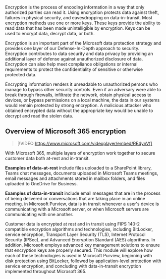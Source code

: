 Encryption is the process of encoding information in a way that only authorized parties can read it. Using encryption protects data against theft, failures in physical security, and eavesdropping on data-in-transit. Most encryption methods use one or more keys. These keys provide the ability to read data that has been made unintelligible by encryption. Keys can be used to encrypt data, decrypt data, or both.

Encryption is an important part of the Microsoft data protection strategy and provides one layer of our Defense-In-Depth approach to security. Encryption contributes to data security and data privacy by providing an additional layer of defense against unauthorized disclosure of data. Encryption can also help meet compliance obligations or internal requirements to protect the confidentiality of sensitive or otherwise protected data.

Encrypting information renders it unreadable to unauthorized persons who manage to bypass other security controls. Even if an adversary were able to break through firewalls, infiltrate the network, obtain physical access to devices, or bypass permissions on a local machine, the data in our systems would remain protected by strong encryption. A malicious attacker who obtained encrypted data without the appropriate key would be unable to decrypt and read the stolen data.

## Overview of Microsoft 365 encryption

> [!VIDEO https://www.microsoft.com/videoplayer/embed/RE4ynVf]

With Microsoft 365, multiple layers of encryption work together to secure customer data both at-rest and in-transit.

**Examples of data-at-rest** include files uploaded to a SharePoint library, Teams chat messages, documents uploaded in Microsoft Teams meetings, email messages and attachments stored in mailbox folders, and files uploaded to OneDrive for Business.

**Examples of data-in-transit** include email messages that are in the process of being delivered or conversations that are taking place in an online meeting. in Microsoft Purview, data is in transit whenever a user's device is communicating with a Microsoft server, or when Microsoft servers are communicating with one another.

Customer data is encrypted at rest and in transit using FIPS 140-2 compatible encryption algorithms and technologies, including BitLocker, service encryption, Transport Layer Security (TLS), Internet Protocol Security (IPSec), and Advanced Encryption Standard (AES) algorithms. In addition, Microsoft employs advanced key management solutions to ensure that encryption keys are properly secured. This module will explore how each of these technologies is used in Microsoft Purview, beginning with disk protection using BitLocker, followed by application-level protection with service encryption, and concluding with data-in-transit encryption implemented throughout Microsoft 365.
